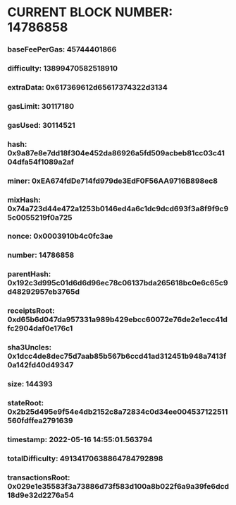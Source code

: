 # CURRENT BLOCK NUMBER: 14786858

### baseFeePerGas: 45744401866
### difficulty: 13899470582518910
### extraData: 0x617369612d65617374322d3134
### gasLimit: 30117180
### gasUsed: 30114521
### hash: 0x9a87e8e7dd18f304e452da86926a5fd509acbeb81cc03c4104dfa54f1089a2af
### miner: 0xEA674fdDe714fd979de3EdF0F56AA9716B898ec8
### mixHash: 0x74a723d44e472a1253b0146ed4a6c1dc9dcd693f3a8f9f9c95c0055219f0a725
### nonce: 0x0003910b4c0fc3ae
### number: 14786858
### parentHash: 0x192c3d995c01d6d6d96ec78c06137bda265618bc0e6c65c9d48292957eb3765d
### receiptsRoot: 0xd65b6d047da957331a989b429ebcc60072e76de2e1ecc41dfc2904daf0e176c1
### sha3Uncles: 0x1dcc4de8dec75d7aab85b567b6ccd41ad312451b948a7413f0a142fd40d49347
### size: 144393
### stateRoot: 0x2b25d495e9f54e4db2152c8a72834c0d34ee004537122511560fdffea2791639
### timestamp: 2022-05-16 14:55:01.563794
### totalDifficulty: 49134170638864784792898
### transactionsRoot: 0x029e1e35583f3a73886d73f583d100a8b022f6a9a39fe6dcd18d9e32d2276a54
